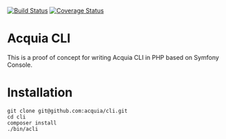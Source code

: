 [![Build Status](https://travis-ci.com/acquia/cli.svg?token=eFBAT6vQ9cqDh1Sed5Mw&branch=master)](https://travis-ci.com/acquia/cli) [![Coverage Status](https://coveralls.io/repos/github/acquia/cli/badge.svg?t=0iJBxN)](https://coveralls.io/github/acquia/cli)
# Acquia CLI

This is a proof of concept for writing Acquia CLI in PHP based on Symfony Console.

# Installation

```
git clone git@github.com:acquia/cli.git
cd cli
composer install
./bin/acli
```
